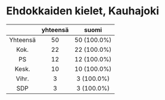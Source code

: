 # Ehdokkaiden kielet, Kauhajoki

| |yhteensä|suomi|
|:---:|:---:|:---:|
|Yhteensä|50|50 (100.0%)|
|Kok.|22|22 (100.0%)|
|PS|12|12 (100.0%)|
|Kesk.|10|10 (100.0%)|
|Vihr.|3|3 (100.0%)|
|SDP|3|3 (100.0%)|

